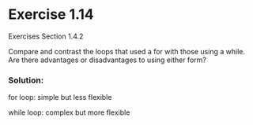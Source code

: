 # Exercise 1.14
Exercises Section 1.4.2

Compare and contrast the loops that used a for with those using a while. Are there advantages or disadvantages to using either form?

### Solution:
for loop: simple but less flexible

while loop: complex but more flexible